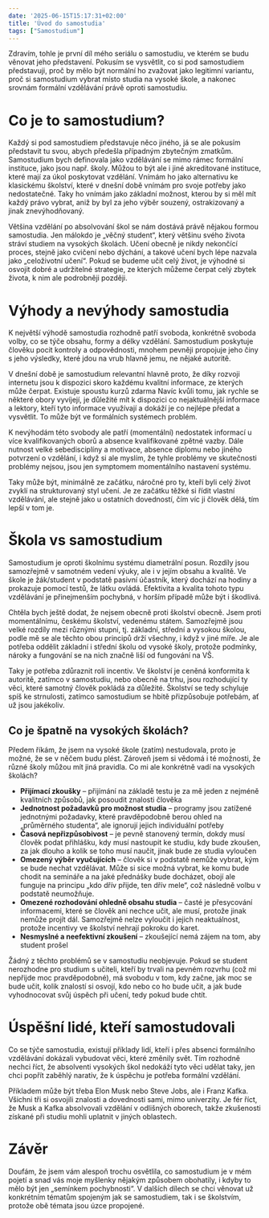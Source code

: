 ```yaml
---
date: '2025-06-15T15:17:31+02:00'
title: 'Úvod do samostudia'
tags: ["Samostudium"]
---
```


Zdravím, tohle je první díl mého seriálu o samostudiu, ve kterém se budu věnovat jeho představení. Pokusím se vysvětlit, co si pod samostudiem představuji, proč by mělo být normální ho zvažovat jako legitimní variantu, proč si samostudium vybrat místo studia na vysoké škole, a nakonec srovnám formální vzdělávání právě oproti samostudiu.

<!--more-->

# Co je to samostudium?

Každý si pod samostudiem představuje něco jiného, já se ale pokusím představit tu svou, abych předešla případným zbytečným zmatkům. Samostudium bych definovala jako vzdělávání se mimo rámec formální instituce, jako jsou např. školy. Můžou to být ale i jiné akreditované instituce, které mají za úkol poskytovat vzdělání. Vnímám ho jako alternativu ke klasickému školství, které v dnešní době vnímám pro svoje potřeby jako nedostatečné. Taky ho vnímám jako základní možnost, kterou by si měl mít každý právo vybrat, aniž by byl za jeho výběr souzený, ostrakizovaný a jinak znevýhodňovaný.

Většina vzdělání po absolvování škol se nám dostává právě nějakou formou samostudia. Jen málokdo je „věčný student“, který většinu svého života stráví studiem na vysokých školách. Učení obecně je nikdy nekončící proces, stejně jako cvičení nebo dýchání, a takové učení bych lépe nazvala jako „celoživotní učení“. Pokud se budeme učit celý život, je výhodné si osvojit dobré a udržitelné strategie, ze kterých můžeme čerpat celý zbytek života, k nim ale podrobněji později.

# Výhody a nevýhody samostudia

K největší výhodě samostudia rozhodně patří svoboda, konkrétně svoboda volby, co se týče obsahu, formy a délky vzdělání. Samostudium poskytuje člověku pocit kontroly a odpovědnosti, mnohem pevněji propojuje jeho činy s jeho výsledky, které jdou na vrub hlavně jemu, ne nějaké autoritě.

V dnešní době je samostudium relevantní hlavně proto, že díky rozvoji internetu jsou k dispozici skoro každému kvalitní informace, ze kterých může čerpat. Existuje spoustu kurzů zdarma Navíc kvůli tomu, jak rychle se některé obory vyvíjejí, je důležité mít k dispozici co nejaktuálnější informace a lektory, kteří tyto informace využívají a dokáží je co nejlépe předat a vysvětlit. To může být ve formálních systémech problém.

K nevýhodám této svobody ale patří (momentální) nedostatek informací u více kvalifikovaných oborů a absence kvalifikované zpětné vazby. Dále nutnost velké sebedisciplíny a motivace, absence diplomu nebo jiného potvrzení o vzdělání, i když si ale myslím, že tyhle problémy ve skutečnosti problémy nejsou, jsou jen symptomem momentálního nastavení systému.

Taky může být, minimálně ze začátku, náročné pro ty, kteří byli celý život zvyklí na strukturovaný styl učení. Je ze začátku těžké si řídit vlastní vzdělávání, ale stejně jako u ostatních dovedností, čím víc ji člověk dělá, tím lepší v tom je.

# Škola vs samostudium

Samostudium je oproti školnímu systému diametrální posun. Rozdíly jsou samozřejmě v samotném vedení výuky, ale i v jejím obsahu a kvalitě. Ve škole je žák/student v podstatě pasivní účastník, který dochází na hodiny a prokazuje pomocí testů, že látku ovládá. Efektivita a kvalita tohoto typu vzdělávání je přinejmenším pochybná, v horším případě může být i škodlivá.

Chtěla bych ještě dodat, že nejsem obecně proti školství obecně. Jsem proti momentálnímu, českému školství, vedenému státem. Samozřejmě jsou velké rozdíly mezi různými stupni, tj. základní, střední a vysokou školou, podle mě se ale těchto obou principů drží všechny, i když v jiné míře. Je ale potřeba oddělit základní i střední školu od vysoké školy, protože podmínky, nároky a fungování se na nich značně liší od fungování na VŠ.

Taky je potřeba zdůraznit roli incentiv. Ve školství je ceněná konformita k autoritě, zatímco v samostudiu, nebo obecně na trhu, jsou rozhodující ty věci, které samotný člověk pokládá za důležité. Školství se tedy schyluje spíš ke strnulosti, zatímco samostudium se hbitě přizpůsobuje potřebám, ať už jsou jakékoliv.

## Co je špatně na vysokých školách?

Předem říkám, že jsem na vysoké škole (zatím) nestudovala, proto je možné, že se v něčem budu plést. Zároveň jsem si vědomá i té možnosti, že různé školy můžou mít jiná pravidla. Co mi ale konkrétně vadí na vysokých školách?

- **Přijímací zkoušky** – přijímání na základě testu je za mě jeden z nejméně kvalitních způsobů, jak posoudit znalosti člověka
- **Jednotnost požadavků pro možnost studia** – programy jsou zatížené jednotnými požadavky, které pravděpodobně berou ohled na „průměrného studenta“, ale ignorují jejich individuální potřeby
- **Časová nepřizpůsobivost** – je pevně stanovený termín, dokdy musí člověk podat přihlášku, kdy musí nastoupit ke studiu, kdy bude zkoušen, za jak dlouho a kolik se toho musí naučit, jinak bude ze studia vyloučen
- **Omezený výběr vyučujících** – člověk si v podstatě nemůže vybrat, kým se bude nechat vzdělávat. Může si sice možná vybrat, ke komu bude chodit na semináře a na jaké přednášky bude docházet, obojí ale funguje na principu „kdo dřív přijde, ten dřív mele“, což následně volbu v podstatě neumožňuje.
- **Omezené rozhodování ohledně obsahu studia** – časté je přesycování informacemi, které se člověk ani nechce učit, ale musí, protože jinak nemůže projít dál. Samozřejmě nelze vyloučit i jejich neaktuálnost, protože incentivy ve školství nehrají pokroku do karet.
- **Nesmyslné a neefektivní zkoušení** – zkoušející nemá zájem na tom, aby student prošel

Žádný z těchto problémů se v samostudiu neobjevuje. Pokud se student nerozhodne pro studium s učiteli, kteří by trvali na pevném rozvrhu (což mi nepřijde moc pravděpodobné), má svobodu v tom, kdy začne, jak moc se bude učit, kolik znalostí si osvojí, kdo nebo co ho bude učit, a jak bude vyhodnocovat svůj úspěch při učení, tedy pokud bude chtít.

# Úspěšní lidé, kteří samostudovali

Co se týče samostudia, existují příklady lidí, kteří i přes absenci formálního vzdělávání dokázali vybudovat věci, které změnily svět. Tím rozhodně nechci říct, že absolventi vysokých škol nedokáží tyto věci udělat taky, jen chci popřít zaběhlý narativ, že k úspěchu je potřeba formální vzdělání.

Příkladem může být třeba Elon Musk nebo Steve Jobs, ale i Franz Kafka. Všichni tři si osvojili znalosti a dovednosti sami, mimo univerzity. Je fér říct, že Musk a Kafka absolvovali vzdělání v odlišných oborech, takže zkušenosti získané při studiu mohli uplatnit v jiných oblastech.

# Závěr

Doufám, že jsem vám alespoň trochu osvětlila, co samostudium je v mém pojetí a snad vás moje myšlenky nějakým způsobem obohatily, i kdyby to mělo být jen „semínkem pochybnosti“. V dalších dílech se chci věnovat už konkrétním tématům spojeným jak se samostudiem, tak i se školstvím, protože obě témata jsou úzce propojené.
